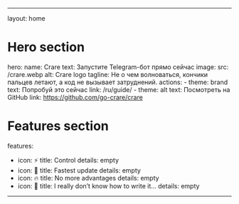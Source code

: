 ---
layout: home

# Hero section
hero:
  name: Crare
  text: Запустите Telegram-бот прямо сейчас
  image:
    src: /crare.webp
    alt: Crare logo
  tagline: Не о чем волноваться, кончики пальцев летают, а код не вызывает затруднений.
  actions:
    - theme: brand
      text: Попробуй это сейчас
      link: /ru/guide/
    - theme: alt
      text: Посмотреть на GitHub
      link: https://github.com/go-crare/crare

# Features section
features:
  - icon: ⚡️
    title: Control
    details: empty
  - icon: 🎉
    title: Fastest update
    details: empty
  - icon: 🔥
    title: No more advantages
    details: empty
  - icon: 🎀
    title: I really don’t know how to write it…
    details: empty

----
<style>
:root {
  --vp-home-hero-name-color: transparent;
  --vp-home-hero-name-background: -webkit-linear-gradient(120deg, #bd34fe 30%, #41d1ff);

  --vp-home-hero-image-background-image: linear-gradient(-45deg, #bd34fe 50%, #47caff 50%);
  --vp-home-hero-image-filter: blur(40px);
}

@media (min-width: 640px) {
  :root {
    --vp-home-hero-image-filter: blur(56px);
  }
}

@media (min-width: 960px) {
  :root {
    --vp-home-hero-image-filter: blur(72px);
  }
}
</style>